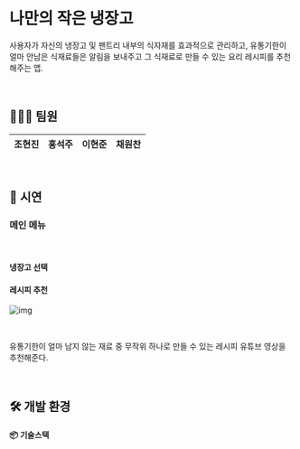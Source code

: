 # 나만의 작은 냉장고
사용자가 자신의 냉장고 및 팬트리 내부의 식자재를 효과적으로 관리하고, 유통기한이 얼마 안남은 식재료들은 알림을 보내주고 그 식재료로 만들 수 있는 요리 레시피를 추천해주는 앱.

</br>

## 👩🏻‍💻 팀원

|   조현진  |  홍석주  |  이현준  |  채원찬  |
| :-------: | :------: | :------: | :------: | 

</br>

## 🎥 시연

### 메인 메뉴

</br>

#### 냉장고 선택




#### 레시피 추천

![img](https://user-images.githubusercontent.com/55117706/276480687-4aa2727d-e08b-45c5-8395-2bce7533d33a.gif)

</br>

유통기한이 얼마 남지 않는 재료 중 무작위 하나로 만들 수 있는 레시피 유튜브 영상을 추천해준다.

</br>

## 🛠 개발 환경

#### 📦 기술스택
